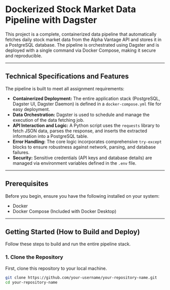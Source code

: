 # Dockerized Stock Market Data Pipeline with Dagster

This project is a complete, containerized data pipeline that automatically fetches daily stock market data from the Alpha Vantage API and stores it in a PostgreSQL database. The pipeline is orchestrated using Dagster and is deployed with a single command via Docker Compose, making it secure and reproducible.

---

## Technical Specifications and Features

The pipeline is built to meet all assignment requirements:

*   **Containerized Deployment:** The entire application stack (PostgreSQL, Dagster UI, Dagster Daemon) is defined in a `docker-compose.yml` file for easy deployment.
*   **Data Orchestration:** Dagster is used to schedule and manage the execution of the data fetching job.
*   **API Interaction and Logic:** A Python script uses the `requests` library to fetch JSON data, parses the response, and inserts the extracted information into a PostgreSQL table.
*   **Error Handling:** The core logic incorporates comprehensive `try-except` blocks to ensure robustness against network, parsing, and database failures.
*   **Security:** Sensitive credentials (API keys and database details) are managed via environment variables defined in the `.env` file.

---

## Prerequisites

Before you begin, ensure you have the following installed on your system:

-   Docker
-   Docker Compose (Included with Docker Desktop)

---

## Getting Started (How to Build and Deploy)

Follow these steps to build and run the entire pipeline stack.

### 1. Clone the Repository

First, clone this repository to your local machine.

```bash
git clone https://github.com/your-username/your-repository-name.git
cd your-repository-name
